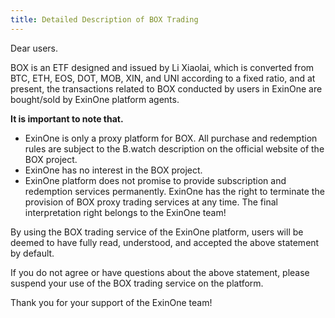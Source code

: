 ```yaml
---
title: Detailed Description of BOX Trading
---
```




Dear users.

BOX is an ETF designed and issued by Li Xiaolai, which is converted from BTC, ETH, EOS, DOT, MOB, XIN, and UNI according to a fixed ratio, and at present, the transactions related to BOX conducted by users in ExinOne are bought/sold by ExinOne platform agents.



**It is important to note that.**

- ExinOne is only a proxy platform for BOX. All purchase and redemption rules are subject to the B.watch description on the official website of the BOX project.
- ExinOne has no interest in the BOX project.
- ExinOne platform does not promise to provide subscription and redemption services permanently. ExinOne has the right to terminate the provision of BOX proxy trading services at any time. The final interpretation right belongs to the ExinOne team!

By using the BOX trading service of the ExinOne platform, users will be deemed to have fully read, understood, and accepted the above statement by default. 

If you do not agree or have questions about the above statement, please suspend your use of the BOX trading service on the platform.

Thank you for your support of the ExinOne team!

